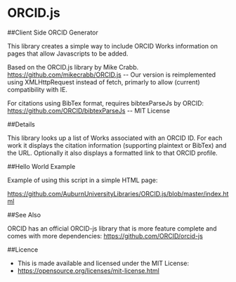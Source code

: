 ORCID.js
========

##Client Side ORCID Generator

This library creates a simple way to include ORCID Works information on pages that allow Javascripts to be added.

Based on the ORCID.js library by Mike Crabb. https://github.com/mikecrabb/ORCID.js -- Our version is reimplemented using XMLHttpRequest instead of fetch, primarly to allow (current) compatibility with IE.

For citations using BibTex format, requires bibtexParseJs by ORCID: https://github.com/ORCID/bibtexParseJs -- MIT License

##Details

This library looks up a list of Works associated with an ORCID ID. For each work it displays the citation information (supporting plaintext or BibTex) and the URL. Optionally it also displays a formatted link to that ORCID profile.

##Hello World Example

Example of using this script in a simple HTML page:

https://github.com/AuburnUniversityLibraries/ORCID.js/blob/master/index.html

##See Also

ORCID has an official ORCID-js library that is more feature complete and comes with more dependencies: https://github.com/ORCID/orcid-js

##Licence
* This is made available and licensed under the MIT License:
* https://opensource.org/licenses/mit-license.html

